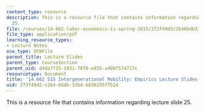 ```yaml
---
content_type: resource
description: This is a resource file that contains information regarding lecture slide
  25.
file: /courses/14-662-labor-economics-ii-spring-2015/273f49d2c2646bdb33b468382957f52d_MIT14_662S15_lec_slides25.pdf
file_type: application/pdf
learning_resource_types:
- Lecture Notes
ocw_type: OCWFile
parent_title: Lecture Slides
parent_type: CourseSection
parent_uid: d4da7f25-1831-78f8-ed35-a408f574717c
resourcetype: Document
title: '14.662 S15 Intergenerational Mobility: Empirics Lecture Slides'
uid: 273f49d2-c264-6bdb-33b4-68382957f52d
---
```

This is a resource file that contains information regarding lecture slide 25.

